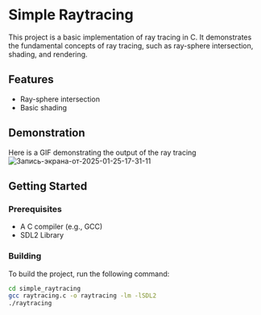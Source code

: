# Simple Raytracing

This project is a basic implementation of ray tracing in C. It demonstrates the fundamental concepts of ray tracing, such as ray-sphere intersection, shading, and rendering.

## Features

- Ray-sphere intersection
- Basic shading

## Demonstration
Here is a GIF demonstrating the output of the ray tracing
![Запись-экрана-от-2025-01-25-17-31-11](https://github.com/user-attachments/assets/f6d05b82-0d56-436c-8a27-3b9545119dfd)

## Getting Started

### Prerequisites

- A C compiler (e.g., GCC)
- SDL2 Library

### Building

To build the project, run the following command:

```sh
cd simple_raytracing
gcc raytracing.c -o raytracing -lm -lSDL2
./raytracing
```
